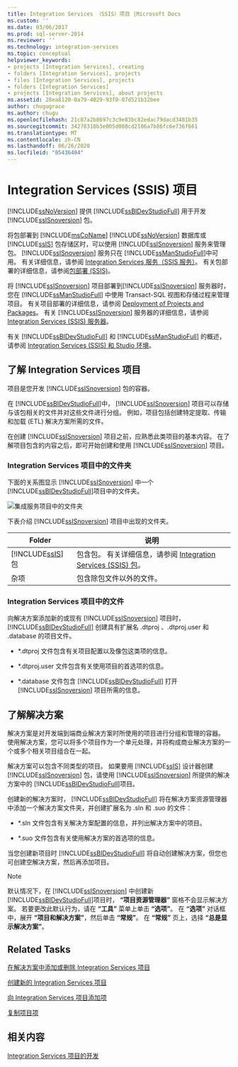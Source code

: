 ```yaml
---
title: Integration Services （SSIS）项目 |Microsoft Docs
ms.custom: ''
ms.date: 03/06/2017
ms.prod: sql-server-2014
ms.reviewer: ''
ms.technology: integration-services
ms.topic: conceptual
helpviewer_keywords:
- projects [Integration Services], creating
- folders [Integration Services], projects
- files [Integration Services], projects
- folders [Integration Services]
- projects [Integration Services], about projects
ms.assetid: 28ea8120-0a79-4029-93f0-07d521b32bee
author: chugugrace
ms.author: chugu
ms.openlocfilehash: 21c87a2b8697c3c9e83bc82edac79dacd3481b35
ms.sourcegitcommit: 34278310b3e005d008cd2106a7b86fc6e736f661
ms.translationtype: MT
ms.contentlocale: zh-CN
ms.lasthandoff: 06/26/2020
ms.locfileid: "85436404"
---
```

# <a name="integration-services-ssis-projects"></a>Integration Services (SSIS) 项目
  [!INCLUDE[ssNoVersion](../includes/ssnoversion-md.md)] 提供 [!INCLUDE[ssBIDevStudioFull](../includes/ssbidevstudiofull-md.md)] 用于开发 [!INCLUDE[ssISnoversion](../includes/ssisnoversion-md.md)] 包。

 将包部署到 [!INCLUDE[msCoName](../includes/msconame-md.md)] [!INCLUDE[ssNoVersion](../includes/ssnoversion-md.md)] 数据库或 [!INCLUDE[ssIS](../includes/ssis-md.md)] 包存储区时，可以使用 [!INCLUDE[ssISnoversion](../includes/ssisnoversion-md.md)] 服务来管理包。 [!INCLUDE[ssISnoversion](../includes/ssisnoversion-md.md)] 服务只在 [!INCLUDE[ssManStudioFull](../includes/ssmanstudiofull-md.md)]中可用。 有关详细信息，请参阅 [Integration Services 服务（SSIS 服务）](service/integration-services-service-ssis-service.md)。 有关包部署的详细信息，请参阅[包部署 &#40;SSIS&#41;](packages/legacy-package-deployment-ssis.md)。

 将 [!INCLUDE[ssISnoversion](../includes/ssisnoversion-md.md)] 项目部署到[!INCLUDE[ssISnoversion](../includes/ssisnoversion-md.md)] 服务器时，您在 [!INCLUDE[ssManStudioFull](../includes/ssmanstudiofull-md.md)] 中使用 Transact-SQL 视图和存储过程来管理项目。 有关项目部署的详细信息，请参阅 [Deployment of Projects and Packages](packages/deploy-integration-services-ssis-projects-and-packages.md)。 有关 [!INCLUDE[ssISnoversion](../includes/ssisnoversion-md.md)] 服务器的详细信息，请参阅 [Integration Services (SSIS) 服务器](catalog/integration-services-ssis-server-and-catalog.md)。

 有关 [!INCLUDE[ssBIDevStudioFull](../includes/ssbidevstudiofull-md.md)] 和 [!INCLUDE[ssManStudioFull](../includes/ssmanstudiofull-md.md)] 的概述，请参阅 [Integration Services (SSIS) 和 Studio 环境](integration-services-ssis-development-and-management-tools.md)。

## <a name="understanding-integration-services-projects"></a>了解 Integration Services 项目
 项目是您开发 [!INCLUDE[ssISnoversion](../includes/ssisnoversion-md.md)] 包的容器。

 在 [!INCLUDE[ssBIDevStudioFull](../includes/ssbidevstudiofull-md.md)]中， [!INCLUDE[ssISnoversion](../includes/ssisnoversion-md.md)] 项目可以存储与该包相关的文件并对这些文件进行分组。 例如，项目包括创建特定提取、传输和加载 (ETL) 解决方案所需的文件。

 在创建 [!INCLUDE[ssISnoversion](../includes/ssisnoversion-md.md)] 项目之前，应熟悉此类项目的基本内容。 在了解项目包含的内容之后，即可开始创建和使用 [!INCLUDE[ssISnoversion](../includes/ssisnoversion-md.md)] 项目。

### <a name="folders-in-integration-services-projects"></a>Integration Services 项目中的文件夹
 下面的关系图显示 [!INCLUDE[ssISnoversion](../includes/ssisnoversion-md.md)] 中一个 [!INCLUDE[ssBIDevStudioFull](../includes/ssbidevstudiofull-md.md)]项目中的文件夹。

 ![集成服务项目中的文件夹](media/solutionexplorer.gif "集成服务项目中的文件夹")

 下表介绍 [!INCLUDE[ssISnoversion](../includes/ssisnoversion-md.md)] 项目中出现的文件夹。

|Folder|说明|
|------------|-----------------|
|[!INCLUDE[ssIS](../includes/ssis-md.md)] 包|包含包。 有关详细信息，请参阅 [Integration Services (SSIS) 包](../../2014/integration-services/integration-services-ssis-packages.md)。|
|杂项|包含除包文件以外的文件。|

### <a name="files-in-integration-services-projects"></a>Integration Services 项目中的文件
 向解决方案添加新的或现有 [!INCLUDE[ssISnoversion](../includes/ssisnoversion-md.md)] 项目时， [!INCLUDE[ssBIDevStudioFull](../includes/ssbidevstudiofull-md.md)] 创建具有扩展名 .dtproj 、.dtproj.user 和 .database 的项目文件。

-   *.dtproj 文件包含有关项目配置以及像包这类项的信息。

-   *.dtproj.user 文件包含有关使用项目的首选项的信息。

-   *.database 文件包含 [!INCLUDE[ssBIDevStudioFull](../includes/ssbidevstudiofull-md.md)] 打开 [!INCLUDE[ssISnoversion](../includes/ssisnoversion-md.md)] 项目所需的信息。

## <a name="understanding-solutions"></a>了解解决方案
 解决方案是对开发端到端商业解决方案时所使用的项目进行分组和管理的容器。 使用解决方案，您可以将多个项目作为一个单元处理，并将构成商业解决方案的一个或多个相关项目组合在一起。

 解决方案可以包含不同类型的项目。 如果要用 [!INCLUDE[ssIS](../includes/ssis-md.md)] 设计器创建 [!INCLUDE[ssISnoversion](../includes/ssisnoversion-md.md)] 包，请使用 [!INCLUDE[ssISnoversion](../includes/ssisnoversion-md.md)] 所提供的解决方案中的 [!INCLUDE[ssBIDevStudioFull](../includes/ssbidevstudiofull-md.md)]项目。

 创建新的解决方案时， [!INCLUDE[ssBIDevStudioFull](../includes/ssbidevstudiofull-md.md)] 将在解决方案资源管理器中添加一个解决方案文件夹，并创建扩展名为 .sln 和 .suo 的文件：

-   *.sln 文件包含有关解决方案配置的信息，并列出解决方案中的项目。

-   *.suo 文件包含有关使用解决方案的首选项的信息。

 当您创建新项目时 [!INCLUDE[ssBIDevStudioFull](../includes/ssbidevstudiofull-md.md)] 将自动创建解决方案，但您也可创建空解决方案，然后再添加项目。

> [!NOTE]
>  默认情况下，在 [!INCLUDE[ssISnoversion](../includes/ssisnoversion-md.md)] 中创建新 [!INCLUDE[ssBIDevStudioFull](../includes/ssbidevstudiofull-md.md)]项目时， **“项目资源管理器”** 窗格不会显示解决方案。 若要更改此默认行为，请在 **“工具”** 菜单上单击 **“选项”**。 在 **“选项”** 对话框中，展开 **“项目和解决方案”**，然后单击 **“常规”**。 在 **“常规”** 页上，选择 **“总是显示解决方案”**。

## <a name="related-tasks"></a>Related Tasks
 [在解决方案中添加或删除 Integration Services 项目](../../2014/integration-services/add-or-remove-an-integration-services-project-in-a-solution.md)

 [创建新的 Integration Services 项目](../../2014/integration-services/create-a-new-integration-services-project.md)

 [向 Integration Services 项目添加项](../../2014/integration-services/add-an-item-to-an-integration-services-project.md)

 [复制项目项](../../2014/integration-services/copy-project-items.md)

## <a name="related-content"></a>相关内容
 [Integration Services 项目的开发](../../2014/integration-services/development-of-an-integration-services-project.md)


